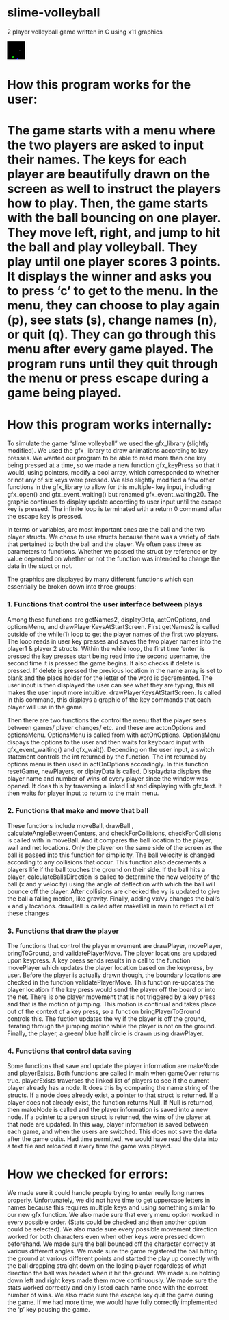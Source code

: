 slime-volleyball
================

2 player volleyball game written in C using x11 graphics

<img src="https://raw.githubusercontent.com/PatMyron/slime-volleyball/master/photos/3.JPG" alt="Slime Volleyball" height="42" width="42">


<h1>How this program works for the user:<h1>

<p>The game starts with a menu where the two players are asked to input
their names. The keys for each player are beautifully drawn on the
screen as well to instruct the players how to play. Then, the game
starts with the ball bouncing on one player. They move left, right,
and jump to hit the ball and play volleyball. They play until one
player scores 3 points. It displays the winner and asks you to press
‘c’ to get to the menu. In the menu, they can choose to play again
(p), see stats (s), change names (n), or quit (q). They can go through
this menu after every game played. The program runs until they quit
through the menu or press escape during a game being played.</p>

<h1>How this program works internally:</h1>

<p>To simulate the game “slime volleyball” we used the gfx_library
(slightly modified). We used the gfx_library to draw animations
according to key presses. We wanted our program to be able to read
more than one key being pressed at a time, so we made a new function
gfx_keyPress so that it would, using pointers, modify a bool array,
which corresponded to whether or not any of six keys were pressed. We
also slightly modified a few other functions in the gfx_library to
allow for this multiple- key input, including gfx_open() and
gfx_event_waiting() but renamed gfx_event_waiting2(). The graphic
continues to display update according to user input until the escape
key is pressed. The infinite loop is terminated with a return 0
command after the escape key is pressed.</p>

<p>In terms or variables, are most important ones are the ball and the
two player structs. We chose to use structs because there was a
variety of data that pertained to both the ball and the player. We
often pass these as parameters to functions. Whether we passed the
struct by reference or by value depended on whether or not the
function was intended to change the data in the stuct or not.
</p>


<p>The graphics are displayed by many different functions which can
essentially be broken down into three groups:
</p>


<h3>1. Functions that control the user interface between plays</h3>

<p>           Among these functions are getNames2, displayData,
actOnOptions, and optionsMenu, and drawPlayerKeysAtStartScreen.  First
getNames2 is called outside of the while(1) loop to get the player
names of the first two players. The loop reads in user key presses and
saves the two player names into the player1 & player 2 structs. Within
the while loop,  the first time ‘enter’ is pressed the key presses
start being read into the second username, the second time it is
pressed the game begins. It also checks if delete is pressed. If
delete is pressed the previous location in the name array is set to
blank and the place holder for the letter of the word is decremented.
The user input is then displayed the user can see what they are
typing, this all makes the user input more intuitive.
drawPlayerKeysAtStartScreen. Is called in this command, this displays
a graphic of the key commands that each player will use in the game.
</p>
<p>           Then there are two functions the control the menu that the
player sees between games/ player changes/ etc. and these are
actonOptions and optionsMenu. OptionsMenu is called from with
actOnOptions. OptionsMenu dispays the options to the user and then
waits for keyboard input with gfx_event_waiting() and gfx_wait().
Depending on the user input, a switch statement controls the int
returned by the function. The int returned by options menu is then
used in actOnOptions accordingly. In this function resetGame,
newPlayers, or diplayData is called. Displaydata displays the player
name and number of wins of every player since the window was opened.
It does this by traversing a linked list and displaying with gfx_text.
It then waits for player input to return to the main menu.
</p>






<h3>2. Functions that make and move that ball</h3>

<p>               These functions include moveBall, drawBall ,
calculateAngleBetweenCenters, and checkForCollisions,
checkForCollisions is called with in moveBall. And it compares the
ball location to the player, wall and net locations. Only the player
on the same side of the screen as the ball is passed into this
function for simplicity. The ball velocity is changed according to any
collisions that occur.  This function also decrements a players life
if the ball touches the ground on their side.  If the ball hits a
player, calculateBallsDirection is called to determine the new
velocity of the ball (x and y velocity) using the angle of deflection
with which the ball will bounce off the player. After collisions are
checked the vy is updated to give the ball a falling motion, like
gravity. Finally, adding vx/vy changes the ball’s x and y locations.
drawBall is called after makeBall in main to reflect all of these
changes
</p>


<h3>3. Functions that draw the player</h3>

<p>               The functions that control the player movement are
drawPlayer, movePlayer, bringToGround, and validatePlayerMove. The
player locations are updated upon keypress. A key press sends results
in a call to the function movePlayer which updates the player location
based on the keypress, by user. Before the player is actually drawn
though, the boundary locations are checked in the function
validatePlayerMove. This function re-updates the player location if
the key press would send the player off the board or into the net.
There is one player movement that is not triggered by a key press and
that is the motion of jumping. This motion is continual and takes
place out of the context of a key press, so a function
bringPlayerToGround controls this. The fuction updates the vy if the
player is off the ground, iterating through the jumping motion while
the player is not on the ground.  Finally, the player, a green/ blue
half circle is drawn using drawPlayer.
</p>


<h3>4. Functions that control data saving</h3>

<p>               Some functions that save and update the player
information are makeNode and playerExists. Both functions are called
in main when gameOver returns true. playerExists traverses the linked
list of players to see if the current player already has a node. It
does this by comparing the name string of the structs. If a node does
already exist, a pointer to that struct is returned. If a player does
not already exist, the function returns Null. If Null is returned,
then makeNode is called and the player information is saved into a new
node. If a pointer to a person struct is returned, the wins of the
player at that node are updated. In this way, player information is
saved between each game, and when the users are switched. This does
not save the data after the game quits. Had time permitted, we would
have read the data into a text file and reloaded it every time the
game was played.</p>

<h1>How we checked for errors:</h1>

<p>We made sure it could handle people trying to enter really long names
properly. Unfortunately, we did not have time to get uppercase letters
in names because this requires multiple keys and using something
similar to our new gfx function. We also made sure that every menu
option worked in every possible order. (Stats could be checked and
then another option could be selected). We also made sure every
possible movement direction worked for both characters even when other
keys were pressed down beforehand. We made sure the ball bounced off
the character correctly at various different angles. We made sure the
game registered the ball hitting the ground at various different
points and started the play up correctly with the ball dropping
straight down on the losing player regardless of what direction the
ball was headed when it hit the ground. We made sure holding down left
and right keys made them move continuously. We made sure the stats
worked correctly and only listed each name once with the correct
number of wins. We also made sure the escape key quit the game during
the game. If we had more time, we would have fully correctly
implemented the ‘p’ key pausing the game.</p>
